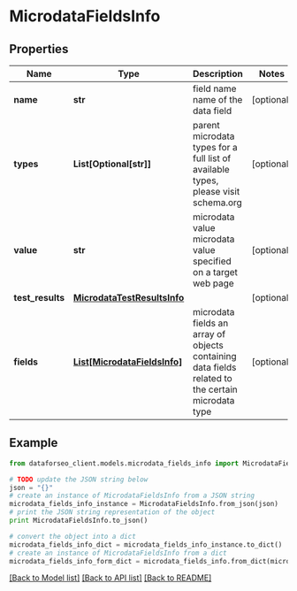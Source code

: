 # MicrodataFieldsInfo


## Properties

Name | Type | Description | Notes
------------ | ------------- | ------------- | -------------
**name** | **str** | field name name of the data field | [optional] 
**types** | **List[Optional[str]]** | parent microdata types for a full list of available types, please visit schema.org | [optional] 
**value** | **str** | microdata value microdata value specified on a target web page | [optional] 
**test_results** | [**MicrodataTestResultsInfo**](MicrodataTestResultsInfo.md) |  | [optional] 
**fields** | [**List[MicrodataFieldsInfo]**](MicrodataFieldsInfo.md) | microdata fields an array of objects containing data fields related to the certain microdata type | [optional] 

## Example

```python
from dataforseo_client.models.microdata_fields_info import MicrodataFieldsInfo

# TODO update the JSON string below
json = "{}"
# create an instance of MicrodataFieldsInfo from a JSON string
microdata_fields_info_instance = MicrodataFieldsInfo.from_json(json)
# print the JSON string representation of the object
print MicrodataFieldsInfo.to_json()

# convert the object into a dict
microdata_fields_info_dict = microdata_fields_info_instance.to_dict()
# create an instance of MicrodataFieldsInfo from a dict
microdata_fields_info_form_dict = microdata_fields_info.from_dict(microdata_fields_info_dict)
```
[[Back to Model list]](../README.md#documentation-for-models) [[Back to API list]](../README.md#documentation-for-api-endpoints) [[Back to README]](../README.md)


